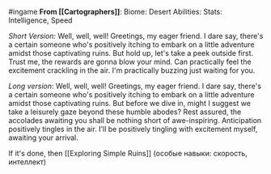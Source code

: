 #ingame 
**From [[Cartographers]]**:
Biome: Desert
Abilities:
Stats: Intelligence, Speed

*Short Version:* 
Well, well, well! Greetings, my eager friend. I dare say, there's a certain someone who's positively itching to embark on a little adventure amidst those captivating ruins. But hold up, let's take a peek outside first. Trust me, the rewards are gonna blow your mind. Can practically feel the excitement crackling in the air. I'm practically buzzing just waiting for you.

*Long version*:
Well, well, well! Greetings, my eager friend. I dare say, there's a certain someone who's positively itching to embark on a little adventure amidst those captivating ruins. But before we dive in, might I suggest we take a leisurely gaze beyond these humble abodes? Rest assured, the accolades awaiting you shall be nothing short of awe-inspiring. Anticipation positively tingles in the air. I'll be positively tingling with excitement myself, awaiting your arrival.

If it's done, then
	[[Exploring Simple Ruins]] (особые навыки: скорость, интеллект)
